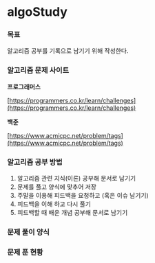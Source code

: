 # algoStudy

### 목표

알고리즘 공부를 기록으로 남기기 위해 작성한다.

### 알고리즘 문제 사이트

**프로그래머스**

[https://programmers.co.kr/learn/challenges](https://programmers.co.kr/learn/challenges)

**백준**

[https://www.acmicpc.net/problem/tags](https://www.acmicpc.net/problem/tags)

### 알고리즘 공부 방법

1. 알고리즘 관련 지식(이론) 공부해 문서로 남기기
2. 문제를 풀고 양식에 맞추어 저장
3. 주말을 이용해 피드백을 요청하고 (혹은 이슈 남기기)
4. 피드백을 이해 하고 다시 풀기
5. 피드백할 때 배운 개념 공부해 문서로 남기기

### 문제 풀이 양식

### 문제 푼 현황

